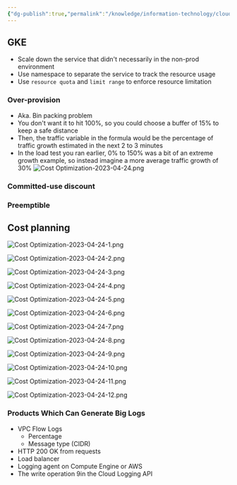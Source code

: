 ```yaml
---
{"dg-publish":true,"permalink":"/knowledge/information-technology/cloud/google-cloud/cost-optimization/","dgPassFrontmatter":true}
---
```


## GKE
- Scale down the service that didn't necessarily in the non-prod environment
- Use namespace to separate the service to track the resource usage
- Use `resource quota` and `limit range` to enforce resource limitation
### Over-provision
- Aka. Bin packing problem
- You don't want it to hit 100%, so you could choose a buffer of 15% to keep a safe distance
- Then, the traffic variable in the formula would be the percentage of traffic growth estimated in the next 2 to 3 minutes
- In the load test you ran earlier, 0% to 150% was a bit of an extreme growth example, so instead imagine a more average traffic growth of 30%
![Cost Optimization-2023-04-24.png](/img/user/Attachments/Cost%20Optimization-2023-04-24.png)
### Committed-use discount
### Preemptible
## Cost planning
![Cost Optimization-2023-04-24-1.png](/img/user/Attachments/Cost%20Optimization-2023-04-24-1.png)

![Cost Optimization-2023-04-24-2.png](/img/user/Attachments/Cost%20Optimization-2023-04-24-2.png)

![Cost Optimization-2023-04-24-3.png](/img/user/Attachments/Cost%20Optimization-2023-04-24-3.png)

![Cost Optimization-2023-04-24-4.png](/img/user/Attachments/Cost%20Optimization-2023-04-24-4.png)

![Cost Optimization-2023-04-24-5.png](/img/user/Attachments/Cost%20Optimization-2023-04-24-5.png)

![Cost Optimization-2023-04-24-6.png](/img/user/Attachments/Cost%20Optimization-2023-04-24-6.png)

![Cost Optimization-2023-04-24-7.png](/img/user/Attachments/Cost%20Optimization-2023-04-24-7.png)

![Cost Optimization-2023-04-24-8.png](/img/user/Attachments/Cost%20Optimization-2023-04-24-8.png)

![Cost Optimization-2023-04-24-9.png](/img/user/Attachments/Cost%20Optimization-2023-04-24-9.png)

![Cost Optimization-2023-04-24-10.png](/img/user/Attachments/Cost%20Optimization-2023-04-24-10.png)

![Cost Optimization-2023-04-24-11.png](/img/user/Attachments/Cost%20Optimization-2023-04-24-11.png)

![Cost Optimization-2023-04-24-12.png](/img/user/Attachments/Cost%20Optimization-2023-04-24-12.png)
### Products Which Can Generate Big Logs
- VPC Flow Logs
	- Percentage
	- Message type (CIDR)
- HTTP 200 OK from requests
- Load balancer
- Logging agent on Compute Engine or AWS
- The write operation 9in the Cloud Logging API